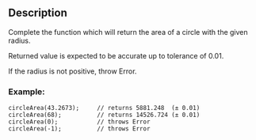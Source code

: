 ## Description

Complete the function which will return the area of a circle with the given radius.

Returned value is expected to be accurate up to tolerance of 0.01.

If the radius is not positive, throw Error.

### Example:

```
circleArea(43.2673);     // returns 5881.248  (± 0.01)
circleArea(68);          // returns 14526.724 (± 0.01)
circleArea(0);           // throws Error
circleArea(-1);          // throws Error
```
